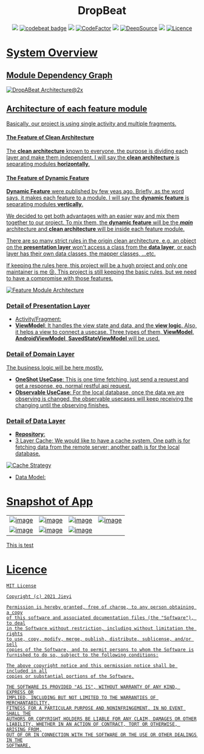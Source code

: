<h1 align="center"> DropBeat </h1>
<p align="center">
<a href="https://github.com/pokk/DropBeat/actions"><img src="https://github.com/pokk/DropBeat/workflows/Build Workflow/badge.svg"></a>
<a href="https://codebeat.co/projects/github-com-pokk-dropbeat-master"><img alt="codebeat badge" src="https://codebeat.co/badges/7079a1bd-6e84-4a94-bf8a-b30f7c509114" /></a>
<a href="https://www.codacy.com/manual/pokk/DropBeat?utm_source=github.com&amp;utm_medium=referral&amp;utm_content=pokk/DropBeat&amp;utm_campaign=Badge_Grade"><img src="https://api.codacy.com/project/badge/Grade/7aa04a1604444d4592ce22da25b2299a"/></a>
<a href="https://www.codefactor.io/repository/github/pokk/dropbeat"><img src="https://www.codefactor.io/repository/github/pokk/dropbeat/badge" alt="CodeFactor" /></a>
<a href="https://codeclimate.com/github/pokk/DropBeat/maintainability"><img src="https://api.codeclimate.com/v1/badges/f9ef124dc3df905b7fc4/maintainability" /></a>
<a href="https://deepsource.io/gh/pokk/DropBeat/?ref=repository-badge" target="_blank"><img alt="DeepSource" title="DeepSource" src="https://deepsource.io/gh/pokk/DropBeat.svg/?label=active+issues&show_trend=true"/></a>
<a href="https://codecov.io/gh/pokk/DropBeat"><img src="https://codecov.io/gh/pokk/DropBeat/branch/master/graph/badge.svg?token=97V0QNONOT"/></a>
<a href="https://opensource.org/licenses/MIT"><img alt="Licence" src="https://img.shields.io/badge/license-MIT-green.svg" />
</p>

# System Overview

## Module Dependency Graph

![DropABeat Architecture@2x](https://user-images.githubusercontent.com/5198104/119675341-e9554f80-be77-11eb-84a3-6fe1f6791dab.png)

## Architecture of each feature module

Basically, our project is using single activity and multiple fragments.

#### The Feature of Clean Architecture

The **clean architecture** known to everyone, the purpose is dividing each layer and make them independent. I will say
the **clean architecture** is separating modules **horizontally**.

#### The Feature of Dynamic Feature

**Dynamic Feature** were published by few yeas ago. Briefly, as the word says, it makes each feature to a module. I will
say the **dynamic feature** is separating modules **vertically**.

We decided to get both advantages with an easier way and mix them together to our project. To mix them, the **dynamic
feature** will be the **_main_** architecture and **clean architecture** will be inside each feature module.

There are so many strict rules in the origin clean architecture, e.g. an object on the **presentation layer** won't
access a class from the **data layer**, or each layer has their own data classes, the mapper classes, ...etc.

If keeping the rules here, this project will be a hugh project and only one maintainer is me 😢. This project is still
keeping the basic rules, but we need to have a compromise with those features.

![Feature Module Architecture](https://user-images.githubusercontent.com/5198104/85557159-7e493a80-b662-11ea-84e8-fc2e16198b21.png)

### Detail of Presentation Layer

- Activity/Fragment:
- **ViewModel**: It handles the view state and data, and the **view logic**. Also, it helps a view to connect a usecase.
  Three types of them, **ViewModel**, **AndroidViewModel**, **SavedStateViewModel** will be used.

### Detail of Domain Layer

The business logic will be here mostly.

- **OneShot UseCase**: This is one time fetching, just send a request and get a response, eg. normal restful api
  request.
- **Observable UseCase**: For the local database, once the data we are observing is changed, the observable usecases
  will keep receiving the changing until the observing finishes.

### Detail of Data Layer

- **Repository**:
- 3 Layer Cache: We would like to have a cache system. One path is for fetching data from the remote server; another
  path is for the local database.

![Cache Strategy](https://user-images.githubusercontent.com/5198104/86508600-383b6600-be1c-11ea-8cc1-259930d5820b.png)

- Data Model:

# Snapshot of App

|                                                                                                                |                                                                                                                |                                                                                                                |                                                                                                                |
| :------------------------------------------------------------------------------------------------------------- | :------------------------------------------------------------------------------------------------------------- | :------------------------------------------------------------------------------------------------------------- | :------------------------------------------------------------------------------------------------------------- |
| ![image](https://user-images.githubusercontent.com/5198104/120093618-76d5bf80-c156-11eb-901b-63d62e9cb746.png) | ![image](https://user-images.githubusercontent.com/5198104/120093637-92d96100-c156-11eb-9c62-262c992748c3.png) | ![image](https://user-images.githubusercontent.com/5198104/120093716-e9df3600-c156-11eb-91a9-1b1b643ed0a2.png) | ![image](https://user-images.githubusercontent.com/5198104/120093988-ac7ba800-c158-11eb-897c-4e7c25aaa0b0.png) |
| ![image](https://user-images.githubusercontent.com/5198104/120093667-b8666a80-c156-11eb-8b63-b2c2c2e6fed2.png) | ![image](https://user-images.githubusercontent.com/5198104/120093677-c61bf000-c156-11eb-9cd3-5c5753584f1d.png) | ![image](https://user-images.githubusercontent.com/5198104/120093689-d338df00-c156-11eb-829d-d6679e25c118.png) |                                                                                                                |

This is test

# Licence

```
MIT License

Copyright (c) 2021 Jieyi

Permission is hereby granted, free of charge, to any person obtaining a copy
of this software and associated documentation files (the "Software"), to deal
in the Software without restriction, including without limitation the rights
to use, copy, modify, merge, publish, distribute, sublicense, and/or sell
copies of the Software, and to permit persons to whom the Software is
furnished to do so, subject to the following conditions:

The above copyright notice and this permission notice shall be included in all
copies or substantial portions of the Software.

THE SOFTWARE IS PROVIDED "AS IS", WITHOUT WARRANTY OF ANY KIND, EXPRESS OR
IMPLIED, INCLUDING BUT NOT LIMITED TO THE WARRANTIES OF MERCHANTABILITY,
FITNESS FOR A PARTICULAR PURPOSE AND NONINFRINGEMENT. IN NO EVENT SHALL THE
AUTHORS OR COPYRIGHT HOLDERS BE LIABLE FOR ANY CLAIM, DAMAGES OR OTHER
LIABILITY, WHETHER IN AN ACTION OF CONTRACT, TORT OR OTHERWISE, ARISING FROM,
OUT OF OR IN CONNECTION WITH THE SOFTWARE OR THE USE OR OTHER DEALINGS IN THE
SOFTWARE.
```
